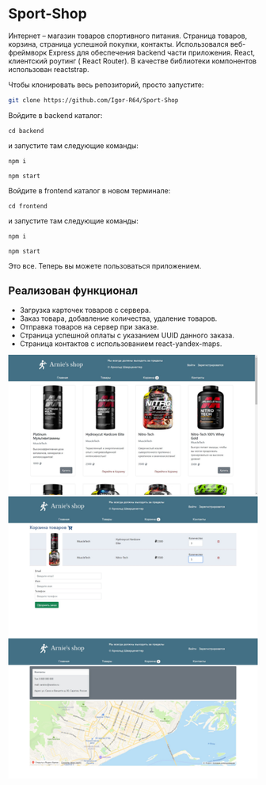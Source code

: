 # Sport-Shop

Интернет – магазин товаров спортивного питания. 
Страница товаров, корзина, страница успешной покупки, контакты.
Использовался веб-фреймворк Express для обеспечения backend части приложения.
React, клиентский роутинг ( React Router). В качестве библиотеки компонентов использован reactstrap. 



Чтобы клонировать весь репозиторий, просто запустите:

```bash
git clone https://github.com/Igor-R64/Sport-Shop
```

Войдите в backend каталог:
```
cd backend
```
и запустите там следующие команды:
```
npm i
```
```
npm start
```

Войдите в frontend каталог в новом терминале:
```
cd frontend
```
и запустите там следующие команды:
```
npm i
```
```
npm start
```

Это все. Теперь вы можете пользоваться приложением.

## Реализован функционал
* Загрузка карточек товаров с сервера.
* Заказ товара, добавление количества, удаление товаров.
* Отправка товаров на сервер при заказе.
* Страница успешной оплаты с указанием UUID данного заказа.
* Страница контактов с использованием react-yandex-maps.

![1](frontend/public/images/1.jpg)
![2](frontend/public/images/2.jpg)
![3](frontend/public/images/3.jpg)